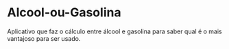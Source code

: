 # Alcool-ou-Gasolina
Aplicativo que faz o cálculo entre álcool e gasolina para saber qual é o mais vantajoso para ser usado.
